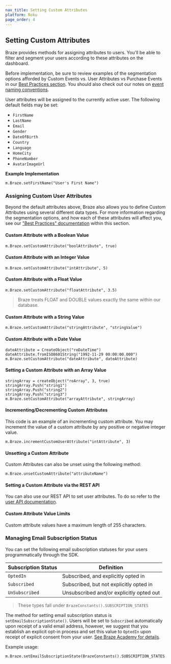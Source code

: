```yaml
---
nav_title: Setting Custom Attributes
platform: Roku
page_order: 4
---
```

## Setting Custom Attributes

Braze provides methods for assigning attributes to users. You'll be able to filter and segment your users according to these attributes on the dashboard.

Before implementation, be sure to review examples of the segmentation options afforded by Custom Events vs. User Attributes vs Purchase Events in our [Best Practices section][7]. You should also check out our notes on [event naming conventions]({{site.baseurl}}/user_guide/data_and_analytics/custom_data/event_naming_conventions/).

User attributes will be assigned to the currently active user. The following default fields may be set:

- `FirstName`
- `LastName`
- `Email`
- `Gender`
- `DateOfBirth`
- `Country`
- `Language`
- `HomeCity`
- `PhoneNumber`
- `AvatarImageUrl`

**Example Implementation**

```
m.Braze.setFirstName("User's First Name")
```

### Assigning Custom User Attributes

Beyond the default attributes above, Braze also allows you to define Custom Attributes using several different data types.
For more information regarding the segmentation options, and how each of these attributes will affect you, see our ["Best Practices" documentation][1] within this section.

#### Custom Attribute with a Boolean Value
```
m.Braze.setCustomAttribute("boolAttribute", true)
```

#### Custom Attribute with an Integer Value
```
m.Braze.setCustomAttribute("intAttribute", 5)
```

#### Custom Attribute with a Float Value
```
m.Braze.setCustomAttribute("floatAttribute", 3.5)
```
>  Braze treats FLOAT and DOUBLE values exactly the same within our database.

#### Custom Attribute with a String Value
```
m.Braze.setCustomAttribute("stringAttribute", "stringValue")
```

#### Custom Attribute with a Date Value
```
dateAttribute = CreateObject("roDateTime")
dateAttribute.fromISO8601String("1992-11-29 00:00:00.000")
m.Braze.setCustomAttribute("dateAttribute", dateAttribute)
```

#### Setting a Custom Attribute with an Array Value

```
stringArray = createObject("roArray", 3, true)
stringArray.Push("string1")
stringArray.Push("string2")
stringArray.Push("string3")
m.Braze.setCustomAttribute("arrayAttribute", stringArray)
```

#### Incrementing/Decrementing Custom Attributes

This code is an example of an incrementing custom attribute. You may increment the value of a custom attribute by any positive or negative integer value.

```
m.Braze.incrementCustomUserAttribute("intAttribute", 3)
```

#### Unsetting a Custom Attribute

Custom Attributes can also be unset using the following method:

```
m.Braze.unsetCustomAttribute("attributeName")
```

#### Setting a Custom Attribute via the REST API

You can also use our REST API to set user attributes. To do so refer to the [user API documentation][4].

#### Custom Attribute Value Limits

Custom attribute values have a maximum length of 255 characters.

### Managing Email Subscription Status

You can set the following email subscription statuses for your users programmatically through the SDK.

| Subscription Status | Definition |
| ------------------- | ---------- |
| `OptedIn` | Subscribed, and explicitly opted in |
| `Subscribed` | Subscribed, but not explicitly opted in |
| `UnSubscribed` | Unsubscribed and/or explicitly opted out |

>  These types fall under `BrazeConstants().SUBSCRIPTION_STATES`

The method for setting email subscription status is `setEmailSubscriptionState()`. Users will be set to `Subscribed` automatically upon receipt of a valid email address, however, we suggest that you establish an explicit opt-in process and set this value to `OptedIn` upon receipt of explicit consent from your user. [See Braze Academy for details][10].

Example usage:
```
m.Braze.setEmailSubscriptionState(BrazeConstants().SUBSCRIPTION_STATES.OPTED_IN)
```

[1]: {{site.baseurl}}/developer_guide/platform_integration_guides/roku/analytics/setting_user_ids/#user-id-integration-best-practices--notes
[4]: {{site.baseurl}}/developer_guide/rest_api/user_data/#user-data
[7]: {{site.baseurl}}/developer_guide/platform_wide/analytics_overview/#user-data-collection
[10]: {{site.baseurl}}/user_guide/message_building_by_channel/email/managing_user_subscriptions/#managing-user-subscriptions
